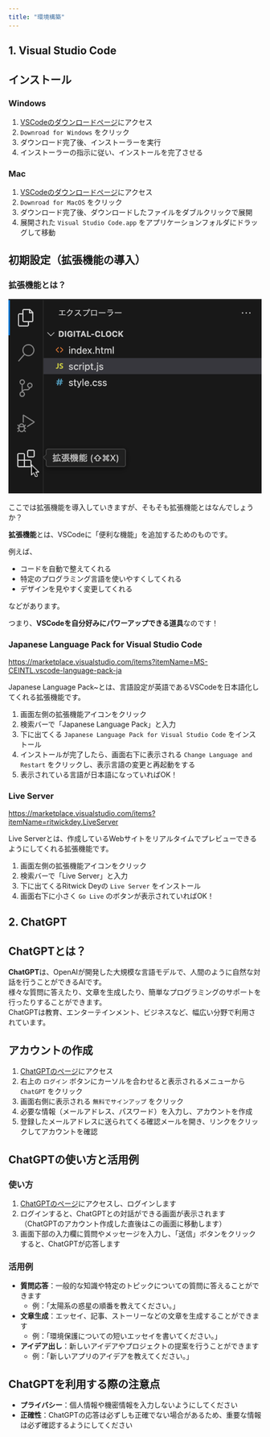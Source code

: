 ```yaml
---
title: "環境構築"
---
```


## 1. Visual Studio Code

## インストール

### Windows

1. [VSCodeのダウンロードページ](https://code.visualstudio.com/)にアクセス
2. `Downroad for Windows` をクリック
3. ダウンロード完了後、インストーラーを実行
4. インストーラーの指示に従い、インストールを完了させる

### Mac

1. [VSCodeのダウンロードページ](https://code.visualstudio.com/)にアクセス
2. `Downroad for MacOS` をクリック
3. ダウンロード完了後、ダウンロードしたファイルをダブルクリックで展開
4. 展開された `Visual Studio Code.app` をアプリケーションフォルダにドラッグして移動

## 初期設定（拡張機能の導入）

### 拡張機能とは？

![](/images/nagoya2025/extension.png)

ここでは拡張機能を導入していきますが、そもそも拡張機能とはなんでしょうか？  

**拡張機能**とは、VSCodeに「便利な機能」を追加するためのものです。

例えば、  

- コードを自動で整えてくれる
- 特定のプログラミング言語を使いやすくしてくれる
- デザインを見やすく変更してくれる  

などがあります。  

つまり、**VSCodeを自分好みにパワーアップできる道具**なのです！

### Japanese Language Pack for Visual Studio Code

https://marketplace.visualstudio.com/items?itemName=MS-CEINTL.vscode-language-pack-ja

Japanese Language Pack~とは、言語設定が英語であるVSCodeを日本語化してくれる拡張機能です。

1. 画面左側の拡張機能アイコンをクリック
2. 検索バーで「Japanese Language Pack」と入力
3. 下に出てくる `Japanese Language Pack for Visual Studio Code` をインストール
4. インストールが完了したら、画面右下に表示される `Change Language and Restart` をクリックし、表示言語の変更と再起動をする
5. 表示されている言語が日本語になっていればOK！

### Live Server

https://marketplace.visualstudio.com/items?itemName=ritwickdey.LiveServer

Live Serverとは、作成しているWebサイトをリアルタイムでプレビューできるようにしてくれる拡張機能です。

1. 画面左側の拡張機能アイコンをクリック
2. 検索バーで「Live Server」と入力
3. 下に出てくるRitwick Deyの `Live Server` をインストール
4. 画面右下に小さく `Go Live` のボタンが表示されていればOK！

## 2. ChatGPT

## ChatGPTとは？

**ChatGPT**は、OpenAIが開発した大規模な言語モデルで、人間のように自然な対話を行うことができるAIです。  
様々な質問に答えたり、文章を生成したり、簡単なプログラミングのサポートを行ったりすることができます。  
ChatGPTは教育、エンターテインメント、ビジネスなど、幅広い分野で利用されています。

## アカウントの作成

1. [ChatGPTのページ](https://openai.com/ja-JP/chatgpt/overview/)にアクセス
2. 右上の `ログイン` ボタンにカーソルを合わせると表示されるメニューから `ChatGPT` をクリック
3. 画面右側に表示される `無料でサインアップ` をクリック
4. 必要な情報（メールアドレス、パスワード）を入力し、アカウントを作成
5. 登録したメールアドレスに送られてくる確認メールを開き、リンクをクリックしてアカウントを確認

## ChatGPTの使い方と活用例

### 使い方

1. [ChatGPTのページ](https://openai.com/ja-JP/chatgpt/overview/)にアクセスし、ログインします
2. ログインすると、ChatGPTとの対話ができる画面が表示されます
   （ChatGPTのアカウント作成した直後はこの画面に移動します）
3. 画面下部の入力欄に質問やメッセージを入力し、「送信」ボタンをクリックすると、ChatGPTが応答します

### 活用例

- **質問応答**：一般的な知識や特定のトピックについての質問に答えることができます
  - 例：「太陽系の惑星の順番を教えてください。」  
- **文章生成**：エッセイ、記事、ストーリーなどの文章を生成することができます
  - 例：「環境保護についての短いエッセイを書いてください。」
- **アイデア出し**：新しいアイデアやプロジェクトの提案を行うことができます
  - 例：「新しいアプリのアイデアを教えてください。」

## ChatGPTを利用する際の注意点

- **プライバシー**：個人情報や機密情報を入力しないようにしてください  
- **正確性**：ChatGPTの応答は必ずしも正確でない場合があるため、重要な情報は必ず確認するようにしてください